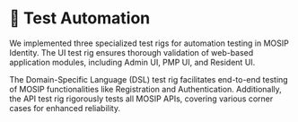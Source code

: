 # 👾 Test Automation

We implemented three specialized test rigs for automation testing in MOSIP Identity. The UI test rig ensures thorough validation of web-based application modules, including Admin UI, PMP UI, and Resident UI.

The Domain-Specific Language (DSL) test rig facilitates end-to-end testing of MOSIP functionalities like Registration and Authentication. Additionally, the API test rig rigorously tests all MOSIP APIs, covering various corner cases for enhanced reliability.
